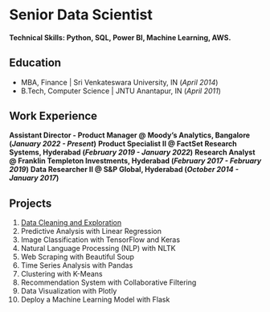 # Senior Data Scientist

#### Technical Skills: Python, SQL, Power BI, Machine Learning, AWS.

## Education								       		
- MBA, Finance	| Sri Venkateswara University, IN (_April 2014_)	 			        		
- B.Tech, Computer Science | JNTU Anantapur, IN (_April 2011_)

## Work Experience
**Assistant Director - Product Manager @ Moody’s Analytics, Bangalore (_January 2022 - Present_)**
**Product Specialist II @ FactSet Research Systems, Hyderabad (_February 2019 - January 2022_)**
**Research Analyst @ Franklin Templeton Investments, Hyderabad (_February 2017 - February 2019_)**
**Data Researcher II @ S&P Global, Hyderabad (_October 2014 - January 2017_)**

## Projects
1. [Data Cleaning and Exploration](https://kamalakarpeta.github.io/data_cleaning_and_exploration/)
2. Predictive Analysis with Linear Regression
3. Image Classification with TensorFlow and Keras
4. Natural Language Processing (NLP) with NLTK
5. Web Scraping with Beautiful Soup
6. Time Series Analysis with Pandas
7. Clustering with K-Means
8. Recommendation System with Collaborative Filtering
9. Data Visualization with Plotly
10. Deploy a Machine Learning Model with Flask
